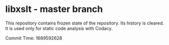 # libxslt - master branch

This repository contains frozen state of the repository.
Its history is cleared. It is used only for static code
analysis with Codacy.

Commit Time: 1689592628